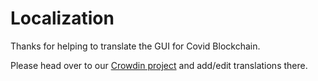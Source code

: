 # Localization

Thanks for helping to translate the GUI for Covid Blockchain.

Please head over to our [Crowdin project](https://crowdin.com/project/covid-blockchain/) and add/edit translations there.
